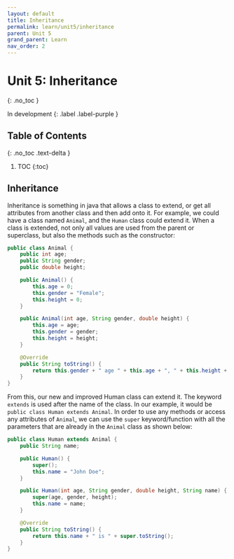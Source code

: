 ```yaml
---
layout: default
title: Inheritance
permalink: learn/unit5/inheritance
parent: Unit 5
grand_parent: Learn
nav_order: 2
---
```


<!-- prettier-ignore-start -->
# Unit 5: Inheritance
{: .no_toc }

In development
{: .label .label-purple }

## Table of Contents
{: .no_toc .text-delta }

1. TOC
{:toc}
<!-- prettier-ignore-end -->

## Inheritance

Inheritance is something in java that allows a class to extend, or get all attributes from another class and then add onto it. For example, we could have a class named `Animal`, and the `Human` class could extend it. When a class is extended, not only all values are used from the parent or superclass, but also the methods such as the constructor:

```java
public class Animal {
    public int age;
    public String gender;
    public double height;

    public Animal() {
        this.age = 0;
        this.gender = "Female";
        this.height = 0;
    }

    public Animal(int age, String gender, double height) {
        this.age = age;
        this.gender = gender;
        this.height = height;
    }

    @Override
    public String toString() {
        return this.gender + " age " + this.age + ", " + this.height + "cm tall.";
    }
}
```

From this, our new and improved Human class can extend it. The keyword `extends` is used after the name of the class. In our example, it would be `public class Human extends Animal`. In order to use any methods or access any attributes of `Animal`, we can use the `super` keyword/function with all the parameters that are already in the `Animal` class as shown below:

```java
public class Human extends Animal {
    public String name;

    public Human() {
        super();
        this.name = "John Doe";
    }

    public Human(int age, String gender, double height, String name) {
        super(age, gender, height);
        this.name = name;
    }

    @Override
    public String toString() {
        return this.name + " is " + super.toString();
    }
}
```
